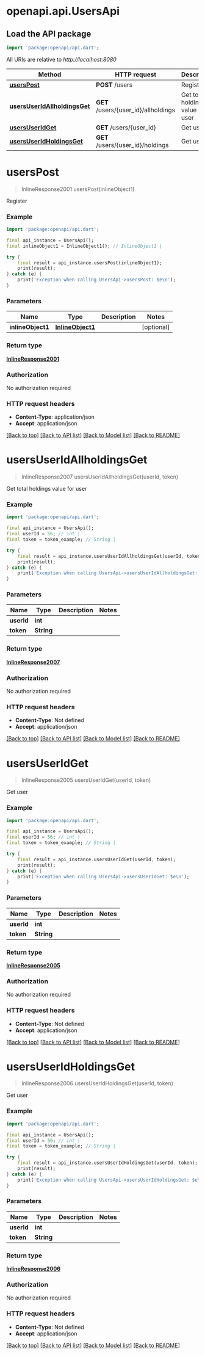 # openapi.api.UsersApi

## Load the API package
```dart
import 'package:openapi/api.dart';
```

All URIs are relative to *http://localhost:8080*

Method | HTTP request | Description
------------- | ------------- | -------------
[**usersPost**](UsersApi.md#userspost) | **POST** /users | Register
[**usersUserIdAllholdingsGet**](UsersApi.md#usersuseridallholdingsget) | **GET** /users/{user_id}/allholdings | Get total holdings value for user
[**usersUserIdGet**](UsersApi.md#usersuseridget) | **GET** /users/{user_id} | Get user
[**usersUserIdHoldingsGet**](UsersApi.md#usersuseridholdingsget) | **GET** /users/{user_id}/holdings | Get user


# **usersPost**
> InlineResponse2001 usersPost(inlineObject1)

Register

### Example 
```dart
import 'package:openapi/api.dart';

final api_instance = UsersApi();
final inlineObject1 = InlineObject1(); // InlineObject1 | 

try { 
    final result = api_instance.usersPost(inlineObject1);
    print(result);
} catch (e) {
    print('Exception when calling UsersApi->usersPost: $e\n');
}
```

### Parameters

Name | Type | Description  | Notes
------------- | ------------- | ------------- | -------------
 **inlineObject1** | [**InlineObject1**](InlineObject1.md)|  | [optional] 

### Return type

[**InlineResponse2001**](InlineResponse2001.md)

### Authorization

No authorization required

### HTTP request headers

 - **Content-Type**: application/json
 - **Accept**: application/json

[[Back to top]](#) [[Back to API list]](../README.md#documentation-for-api-endpoints) [[Back to Model list]](../README.md#documentation-for-models) [[Back to README]](../README.md)

# **usersUserIdAllholdingsGet**
> InlineResponse2007 usersUserIdAllholdingsGet(userId, token)

Get total holdings value for user

### Example 
```dart
import 'package:openapi/api.dart';

final api_instance = UsersApi();
final userId = 56; // int | 
final token = token_example; // String | 

try { 
    final result = api_instance.usersUserIdAllholdingsGet(userId, token);
    print(result);
} catch (e) {
    print('Exception when calling UsersApi->usersUserIdAllholdingsGet: $e\n');
}
```

### Parameters

Name | Type | Description  | Notes
------------- | ------------- | ------------- | -------------
 **userId** | **int**|  | 
 **token** | **String**|  | 

### Return type

[**InlineResponse2007**](InlineResponse2007.md)

### Authorization

No authorization required

### HTTP request headers

 - **Content-Type**: Not defined
 - **Accept**: application/json

[[Back to top]](#) [[Back to API list]](../README.md#documentation-for-api-endpoints) [[Back to Model list]](../README.md#documentation-for-models) [[Back to README]](../README.md)

# **usersUserIdGet**
> InlineResponse2005 usersUserIdGet(userId, token)

Get user

### Example 
```dart
import 'package:openapi/api.dart';

final api_instance = UsersApi();
final userId = 56; // int | 
final token = token_example; // String | 

try { 
    final result = api_instance.usersUserIdGet(userId, token);
    print(result);
} catch (e) {
    print('Exception when calling UsersApi->usersUserIdGet: $e\n');
}
```

### Parameters

Name | Type | Description  | Notes
------------- | ------------- | ------------- | -------------
 **userId** | **int**|  | 
 **token** | **String**|  | 

### Return type

[**InlineResponse2005**](InlineResponse2005.md)

### Authorization

No authorization required

### HTTP request headers

 - **Content-Type**: Not defined
 - **Accept**: application/json

[[Back to top]](#) [[Back to API list]](../README.md#documentation-for-api-endpoints) [[Back to Model list]](../README.md#documentation-for-models) [[Back to README]](../README.md)

# **usersUserIdHoldingsGet**
> InlineResponse2006 usersUserIdHoldingsGet(userId, token)

Get user

### Example 
```dart
import 'package:openapi/api.dart';

final api_instance = UsersApi();
final userId = 56; // int | 
final token = token_example; // String | 

try { 
    final result = api_instance.usersUserIdHoldingsGet(userId, token);
    print(result);
} catch (e) {
    print('Exception when calling UsersApi->usersUserIdHoldingsGet: $e\n');
}
```

### Parameters

Name | Type | Description  | Notes
------------- | ------------- | ------------- | -------------
 **userId** | **int**|  | 
 **token** | **String**|  | 

### Return type

[**InlineResponse2006**](InlineResponse2006.md)

### Authorization

No authorization required

### HTTP request headers

 - **Content-Type**: Not defined
 - **Accept**: application/json

[[Back to top]](#) [[Back to API list]](../README.md#documentation-for-api-endpoints) [[Back to Model list]](../README.md#documentation-for-models) [[Back to README]](../README.md)

